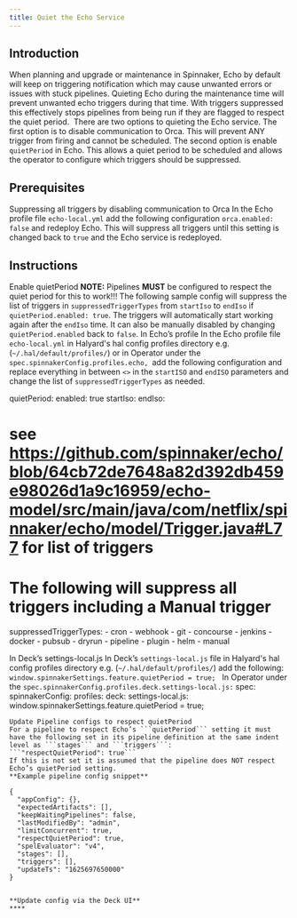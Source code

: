 ```yaml
---
title: Quiet the Echo Service
---
```


## Introduction
When planning and upgrade or maintenance in Spinnaker, Echo by default will keep on triggering notification which may cause unwanted errors or issues with stuck pipelines. Quieting Echo during the maintenance time will prevent unwanted echo triggers during that time. With triggers suppressed this effectively stops pipelines from being run if they are flagged to respect the quiet period. 
There are two options to quieting the Echo service. The first option is to disable communication to Orca. This will prevent ANY trigger from firing and cannot be scheduled. The second option is enable ```quietPeriod``` in Echo. This allows a quiet period to be scheduled and allows the operator to configure which triggers should be suppressed.


## Prerequisites
Suppressing all triggers by disabling communication to Orca
In the Echo profile file ```echo-local.yml``` add the following configuration ```orca.enabled: false``` and redeploy Echo. This will suppress all triggers until this setting is changed back to ```true``` and the Echo service is redeployed.

## Instructions
Enable quietPeriod
**NOTE:** Pipelines **MUST** be configured to respect the quiet period for this to work!!!
The following sample config will suppress the list of triggers in ```suppressedTriggerTypes``` from ```startIso``` to ```endIso``` if ```quietPeriod.enabled: true```. The triggers will automatically start working again after the ```endIso``` time. It can also be manually disabled by changing ```quietPeriod.enabled``` back to ```false```.
In Echo’s profile
In the Echo profile file ```echo-local.yml``` in Halyard's hal config profiles directory e.g. (```~/.hal/default/profiles/```) or in Operator under the ```spec.spinnakerConfig.profiles.echo, ```add the following configuration and replace everything in between ```<>``` in the ```startISO``` and ```endISO``` parameters and change the list of ```suppressedTriggerTypes``` as needed.

quietPeriod:
  enabled: true
  startIso: 
  endIso: 
  # see https://github.com/spinnaker/echo/blob/64cb72de7648a82d392db459e98026d1a9c16959/echo-model/src/main/java/com/netflix/spinnaker/echo/model/Trigger.java#L77 for list of triggers
  # The following will suppress all triggers including a Manual trigger
  suppressedTriggerTypes:
    - cron
    - webhook
    - git
    - concourse
    - jenkins
    - docker
    - pubsub
    - dryrun
    - pipeline
    - plugin
    - helm
    - manual

In Deck’s settings-local.js
In Deck’s ```settings-local.js``` file in Halyard's hal config profiles directory e.g. (```~/.hal/default/profiles/```) add the following: 
```window.spinnakerSettings.feature.quietPeriod = true;```
 
In Operator under the ```spec.spinnakerConfig.profiles.deck.settings-local.js:```
spec:
  spinnakerConfig:
    profiles:
      deck:
        settings-local.js:
          window.spinnakerSettings.feature.quietPeriod = true;
``````
Update Pipeline configs to respect quietPeriod
For a pipeline to respect Echo’s ```quietPeriod``` setting it must have the following set in its pipeline definition at the same indent level as ```stages``` and ```triggers```:
```"respectQuietPeriod": true```
If this is not set it is assumed that the pipeline does NOT respect Echo’s quietPeriod setting.
**Example pipeline config snippet**

{
  "appConfig": {},
  "expectedArtifacts": [],
  "keepWaitingPipelines": false,
  "lastModifiedBy": "admin",
  "limitConcurrent": true,
  "respectQuietPeriod": true,
  "spelEvaluator": "v4",
  "stages": [],
  "triggers": [],
  "updateTs": "1625697650000"
}


**Update config via the Deck UI**
****

